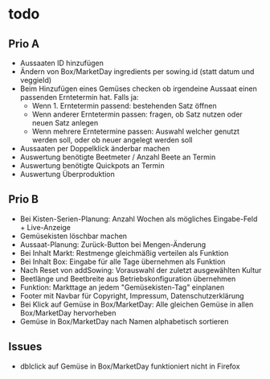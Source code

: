# todo

## Prio A

- Aussaaten ID hinzufügen
- Ändern von Box/MarketDay ingredients per sowing.id (statt datum und veggieId)
- Beim Hinzufügen eines Gemüses checken ob irgendeine Aussaat einen passenden Erntetermin hat. Falls ja:
  - Wenn 1. Erntetermin passend: bestehenden Satz öffnen
  - Wenn anderer Erntetermin passen: fragen, ob Satz nutzen oder neuen Satz anlegen
  - Wenn mehrere Erntetermine passen: Auswahl welcher genutzt werden soll, oder ob neuer angelegt werden soll
- Aussaaten per Doppelklick änderbar machen
- Auswertung benötigte Beetmeter / Anzahl Beete an Termin
- Auswertung benötigte Quickpots an Termin
- Auswertung Überproduktion

## Prio B

- Bei Kisten-Serien-Planung: Anzahl Wochen als mögliches Eingabe-Feld + Live-Anzeige
- Gemüsekisten löschbar machen
- Aussaat-Planung: Zurück-Button bei Mengen-Änderung
- Bei Inhalt Markt: Restmenge gleichmäßig verteilen als Funktion
- Bei Inhalt Box: Eingabe für alle Tage übernehmen als Funktion
- Nach Reset von addSowing: Vorauswahl der zuletzt ausgewählten Kultur
- Beetlänge und Beetbreite aus Betriebskonfiguration übernehmen
- Funktion: Markttage an jedem "Gemüsekisten-Tag" einplanen
- Footer mit Navbar für Copyright, Impressum, Datenschutzerklärung
- Bei Klick auf Gemüse in Box/MarketDay: Alle gleichen Gemüse in allen Box/MarketDay hervorheben
- Gemüse in Box/MarketDay nach Namen alphabetisch sortieren

## Issues

- dblclick auf Gemüse in Box/MarketDay funktioniert nicht in Firefox
